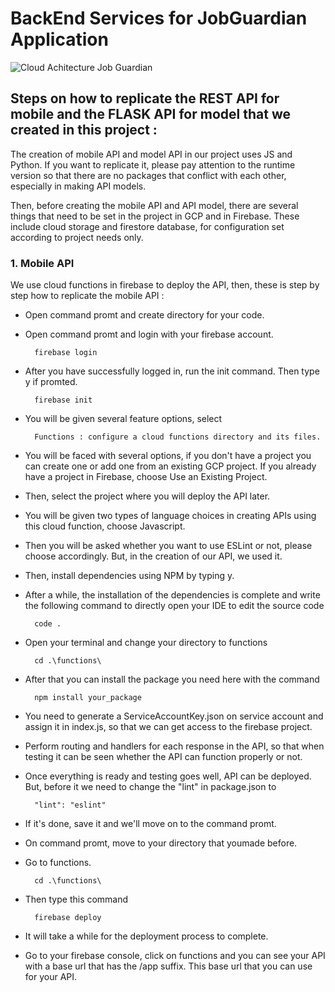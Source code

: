 <h1>BackEnd Services for JobGuardian Application</h1>

![Cloud Achitecture Job Guardian](https://storage.googleapis.com/jobguardian-app-storage/architecture/Cloud%20Architecture%20JobGuardian.png)

<h2>Steps on how to replicate the REST API for mobile and the FLASK API for model that we created in this project :</h2>

The creation of mobile API and model API in our project uses JS and Python. If you want to replicate it, please pay attention to the runtime version so that there are no packages that conflict with each other, especially in making API models.

Then, before creating the mobile API and API model, there are several things that need to be set in the project in GCP and in Firebase. These include cloud storage and firestore database, for configuration set according to project needs only.
<br>
      
<h3>1. Mobile API</h3>

We use cloud functions in firebase to deploy the API, then, these is step by step how to replicate the mobile API :

- Open command promt and create directory for your code.
- Open command promt and login with your firebase account.
  
        firebase login
  
- After you have successfully logged in, run the init command. Then type y if promted.

        firebase init
  
- You will be given several feature options, select

        Functions : configure a cloud functions directory and its files.
  
- You will be faced with several options, if you don't have a project you can create one or add one from an existing GCP project. If you already have a project in Firebase, choose Use an Existing Project. 
- Then, select the project where you will deploy the API later.
- You will be given two types of language choices in creating APIs using this cloud function, choose Javascript.
- Then you will be asked whether you want to use ESLint or not, please choose accordingly. But, in the creation of our API, we used it.
- Then, install dependencies using NPM by typing y.
- After a while, the installation of the dependencies is complete and write the following command to directly open your IDE to edit the source code

        code . 
  
- Open your terminal and change your directory to functions
  
        cd .\functions\
  
- After that you can install the package you need here with the command
  
        npm install your_package

- You need to generate a ServiceAccountKey.json on service account and assign it in index.js, so that we can get access to the firebase project. 
- Perform routing and handlers for each response in the API, so that when testing it can be seen whether the API can function properly or not.
- Once everything is ready and testing goes well, API can be deployed. But, before it we need to change the "lint" in package.json to
    
        "lint": "eslint"
  
- If it's done, save it and we'll move on to the command promt.
- On command promt, move to your directory that youmade before.
- Go to functions.
  
        cd .\functions\
  
- Then type this command
  
        firebase deploy
  
- It will take a while for the deployment process to complete.
- Go to your firebase console, click on functions and you can see your API with a base url that has the /app suffix. This base url that you can use for your API.
